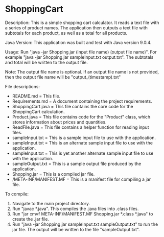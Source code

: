 # ShoppingCart

Description:
This is a simple shopping cart calculator. It reads a text file with a series of product names. The application then outputs a text file with subtotals for each product, as well as a total for all products.

Java Version:
This application was built and test with Java version 9.0.4.

Usage:
Run "java -jar Shopping.jar (input file name) (output file name)". For example "java -jar Shopping.jar sampleInput.txt output.txt". The subtotals and total will be written to the output file.

Note: 
The output file name is optional. If an output file name is not provided, then the output file name will be "output_(timestamp).txt"

File descriptions:
- README.md = This file.
- Requirements.md = A document containing the project requirements.
- ShoppingCart.java = This file contains the core code for the ShoppingCart calculation.
- Product.java = This file contains code for the "Product" class, which stores information about prices and quantities.
- ReadFile.java = This file contains a helper function for reading input files.
- sampleInput.txt = This is a sample input file to use with the application.
- sampleInput.txt = This is an alternate sample input file to use with the application.
- sampleInput.txt = This is yet another alternate sample input file to use with the application.
- sampleOutput.txt = This is a sample output file produced by the application.
- Shopping.jar = This is a compiled jar file.
- /META-INF/MANIFEST.MF = This is a manifest file for compiling a jar file.

To compile:
1. Navigate to the main project directory.
2. Run "javac *.java". This compiles the .java files into .class files.
3. Run "jar cmvf META-INF/MANIFEST.MF Shopping.jar *.class *.java" to create the .jar file.
4. Run "java -jar Shopping.jar sampleInput.txt sampleOutput.txt" to run the jar file. The output will be written to the file "sampleOutput.txt".
